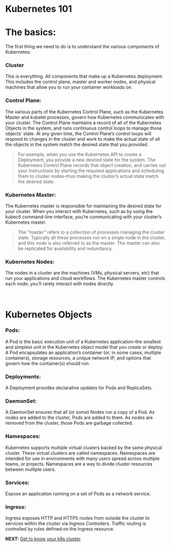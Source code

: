 # Kubernetes 101

# The basics:

The first thing we need to do is to understand the various components of Kubernetes:

### Cluster
This is everything. All components that make up a Kubernetes deployment. This includes the control plane, master and worker nodes, and physical machines that allow you to run your container workloads on.

### Control Plane:
The various parts of the Kubernetes Control Plane, such as the Kubernetes Master and kubelet processes, govern how Kubernetes communicates with your cluster. The Control Plane maintains a record of all of the Kubernetes Objects in the system, and runs continuous control loops to manage those objects’ state. At any given time, the Control Plane’s control loops will respond to changes in the cluster and work to make the actual state of all the objects in the system match the desired state that you provided.

<blockquote>
<p>For example, when you use the Kubernetes API to create a Deployment, you provide a new desired state for the system. The Kubernetes Control Plane records that object creation, and carries out your instructions by starting the required applications and scheduling them to cluster nodes–thus making the cluster’s actual state match the desired state.</p>
</blockquote>

### Kubernetes Master:
The Kubernetes master is responsible for maintaining the desired state for your cluster. When you interact with Kubernetes, such as by using the kubectl command-line interface, you’re communicating with your cluster’s Kubernetes master.

<blockquote>
<p>The “master” refers to a collection of processes managing the cluster state. Typically all these processes run on a single node in the cluster, and this node is also referred to as the master. The master can also be replicated for availability and redundancy.</p>
</blockquote>

### Kubernetes Nodes:
The nodes in a cluster are the machines (VMs, physical servers, etc) that run your applications and cloud workflows. The Kubernetes master controls each node; you’ll rarely interact with nodes directly.

<br>

# Kubernetes Objects

### Pods:
A Pod is the basic execution unit of a Kubernetes application–the smallest and simplest unit in the Kubernetes object model that you create or deploy. A Pod encapsulates an application’s container (or, in some cases, multiple containers), storage resources, a unique network IP, and options that govern how the container(s) should run.

### Deployments:
A Deployment provides declarative updates for Pods and ReplicaSets.

### DaemonSet:
A DaemonSet ensures that all (or some) Nodes run a copy of a Pod. As nodes are added to the cluster, Pods are added to them. As nodes are removed from the cluster, those Pods are garbage collected.

### Namespaces:
Kubernetes supports multiple virtual clusters backed by the same physical cluster. These virtual clusters are called namespaces. Namespaces are intended for use in environments with many users spread across multiple teams, or projects. Namespaces are a way to divide cluster resources between multiple users.

### Services:
Expose an application running on a set of Pods as a network service.

### Ingress:
Ingress exposes HTTP and HTTPS routes from outside the cluster to services within the cluster via Ingress Controllers. Traffic routing is controlled by rules defined on the Ingress resource.


**NEXT:** [Get to know your k8s cluster](get_to_know_cluster.md)
